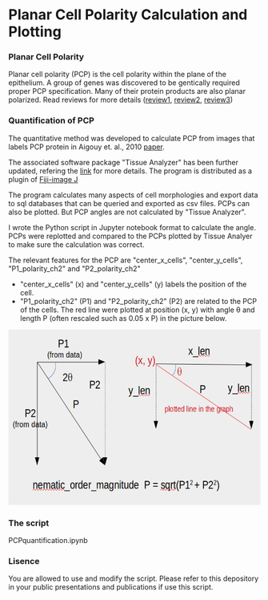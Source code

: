 # Planar Cell Polarity Calculation and Plotting

### Planar Cell Polarity

Planar cell polarity (PCP) is the cell polarity within the plane of the epithelium. A group of genes was discovered to be gentically required proper PCP specification.  Many of their protein products are also planar polarized.  Read reviews for more details ([review1](https://dev.biologists.org/content/144/2/187), [review2](http://jcb.rupress.org/content/207/2/171), [review3](https://www.ncbi.nlm.nih.gov/pubmed/19560358))


### Quantification of PCP
The quantitative method was developed to calculate PCP from images that labels PCP protein in  Aigouy et. al., 2010 [paper](https://www.cell.com/cell/fulltext/S0092-8674(10)00890-1?_returnURL=https%3A%2F%2Flinkinghub.elsevier.com%2Fretrieve%2Fpii%2FS0092867410008901%3Fshowall%3Dtrue.).  
 
The associated software package "Tissue Analyzer" has been further updated, refering the [link](https://grr.gred-clermont.fr/labmirouse/software/WebPA/) for more details.  The program is distributed as a plugin of [Fiji-image J](https://imagej.net/Fiji) 

The program calculates many aspects of cell morphologies and export data to sql databases that can be queried and exported as csv files. PCPs can also be plotted. But PCP angles are not calculated by "Tissue Analyzer".  

I wrote the Python script in Jupyter notebook format to calculate the angle. PCPs were replotted and compared to the PCPs plotted by Tissue Analyer to make sure the calculation was correct.

The relevant features for the PCP are "center_x_cells", "center_y_cells", "P1_polarity_ch2" and "P2_polarity_ch2"
* "center_x_cells" (x) and "center_y_cells" (y) labels the position of the cell.
* "P1_polarity_ch2" (P1) and "P2_polarity_ch2" (P2) are related to the PCP of the cells. The red line were plotted at position (x, y) with angle θ and length P (often rescaled such as 0.05 x P) in the picture below.  

<img src="illustration.png" style="width:600px;height:350px;">

### The script 

PCPquantification.ipynb

### Lisence 

You are allowed to use and modify the script.  Please refer to this depository in your public presentations and publications if use this script.
